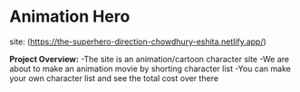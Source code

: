 # Animation Hero

site: (https://the-superhero-direction-chowdhury-eshita.netlify.app/)

**Project Overview:**
-The site is an animation/cartoon character site
-We are about to make an animation movie by shorting character list
-You can make your own character list and see the total cost over there


